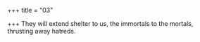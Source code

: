 +++
title = "03"

+++
They will extend shelter to us, the immortals to the mortals,  
thrusting away hatreds.  